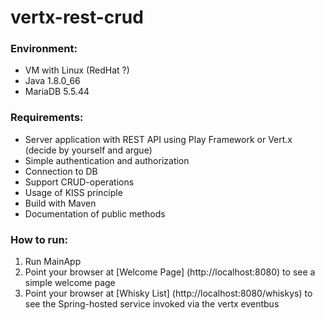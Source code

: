 # vertx-rest-crud

### Environment:
- VM with Linux (RedHat ?)
- Java 1.8.0_66
- MariaDB 5.5.44

### Requirements:
- Server application with REST API using Play Framework or Vert.x (decide by yourself and argue)    
- Simple authentication and authorization
- Connection to DB
- Support CRUD-operations
- Usage of KISS principle
- Build with Maven
- Documentation of public methods

### How to run:
1. Run MainApp
2. Point your browser at [Welcome Page] (http://localhost:8080) to see a simple welcome page
3. Point your browser at [Whisky List] (http://localhost:8080/whiskys) to see the Spring-hosted service invoked via the vertx eventbus
    
